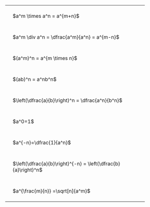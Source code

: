 ---
---

<style type="text/css">
#T_40634 th.col_heading {
  text-align: left;
  font-size: 1em;
}
#T_40634 td {
  text-align: left;
  font-size: 1em;
  padding: 1.5em;
}
#T_40634_row0_col0, #T_40634_row1_col0, #T_40634_row2_col0, #T_40634_row3_col0, #T_40634_row4_col0, #T_40634_row5_col0, #T_40634_row6_col0, #T_40634_row7_col0, #T_40634_row8_col0 {
  width: 400px;
  white-space: pre-wrap;
}
</style>
<table id="T_40634">
  <thead>
  </thead>
  <tbody>
    <tr>
      <td id="T_40634_row0_col0" class="data row0 col0" >$a^m \times a^n = a^{m+n}$</td>
    </tr>
    <tr>
      <td id="T_40634_row1_col0" class="data row1 col0" >$a^m \div a^n = \dfrac{a^m}{a^n} = a^{m-n}$</td>
    </tr>
    <tr>
      <td id="T_40634_row2_col0" class="data row2 col0" >$(a^m)^n = a^{m \times n}$</td>
    </tr>
    <tr>
      <td id="T_40634_row3_col0" class="data row3 col0" >$(ab)^n = a^nb^n$</td>
    </tr>
    <tr>
      <td id="T_40634_row4_col0" class="data row4 col0" >$\left(\dfrac{a}{b}\right)^n = \dfrac{a^n}{b^n}$</td>
    </tr>
    <tr>
      <td id="T_40634_row5_col0" class="data row5 col0" >$a^0=1$</td>
    </tr>
    <tr>
      <td id="T_40634_row6_col0" class="data row6 col0" >$a^{-n}=\dfrac{1}{a^n}$</td>
    </tr>
    <tr>
      <td id="T_40634_row7_col0" class="data row7 col0" >$\left(\dfrac{a}{b}\right)^{-n} = \left(\dfrac{b}{a}\right)^n$</td>
    </tr>
    <tr>
      <td id="T_40634_row8_col0" class="data row8 col0" >$a^{\frac{m}{n}} =\sqrt[n]{a^m}$</td>
    </tr>
  </tbody>
</table>
